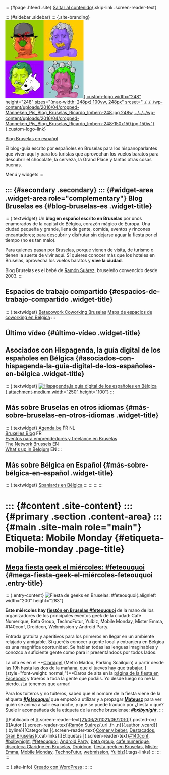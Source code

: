 ::: {#page .hfeed .site}
[Saltar al contenido](index.html#content){.skip-link
.screen-reader-text}

::: {#sidebar .sidebar}
::: {.site-branding}
[![](../../../wp-content/uploads/2016/04/cropped-Manneken_Pis_Blog_Bruselas_Ricardo_Imbern-248.jpg){.custom-logo
width="248" height="248" sizes="(max-width: 248px) 100vw, 248px"
srcset="../../../wp-content/uploads/2016/04/cropped-Manneken_Pis_Blog_Bruselas_Ricardo_Imbern-248.jpg 248w, ../../../wp-content/uploads/2016/04/cropped-Manneken_Pis_Blog_Bruselas_Ricardo_Imbern-248-150x150.jpg 150w"}](../../../index.html){.custom-logo-link}

[Blog Bruselas en español](../../../index.html)

El blog-guía escrito por españoles en Bruselas para los hispanoparlantes
que viven aquí y para los turistas que aprovechan los vuelos baratos
para descubrir el chocolate, la cerveza, la Grand Place y tantas otras
cosas buenas.

Menú y widgets
:::

::: {#secondary .secondary}
::: {#widget-area .widget-area role="complementary"}
Blog Bruselas es {#blog-bruselas-es .widget-title}
----------------

::: {.textwidget}
Un **blog en español escrito en Bruselas** por unos enamorados de la
capital de Bélgica, corazón mágico de Europa. Una ciudad pequeña y
grande, llena de gente, comida, eventos y rincones encantadores; para
descubrir y disfrutar sin dejarse aguar la fiesta por el tiempo (no es
tan malo).

Para quienes pasan por Bruselas, porque vienen de visita, de turismo o
tienen la suerte de vivir aquí. Sí quieres conocer más que los hoteles
en Bruselas, aprovecha los vuelos baratos y **vive la ciudad**.

Blog Bruselas es el bebé de [Ramón Suárez](http://www.ramonsuarez.com),
bruseleño convencido desde 2003.
:::

Espacios de trabajo compartido {#espacios-de-trabajo-compartido .widget-title}
------------------------------

::: {.textwidget}
[Betacowork Coworking Bruselas](http://www.betacowork.com) [Mapa de
espacios de coworking en Bélgica](http://coworkingbelgium.com)
:::

Último vídeo {#último-vídeo .widget-title}
------------

Asociados con Hispagenda, la guía digital de los españoles en Bélgica {#asociados-con-hispagenda-la-guía-digital-de-los-españoles-en-bélgica .widget-title}
---------------------------------------------------------------------

::: {.textwidget}
[![Hispagenda,la guía digital de los españoles en
Bélgica](../../../wp-content/uploads/2010/04/Hispagenda-250px.gif "Hispagenda, la guía digital de los españoles en Bélgica"){.attachment-medium
width="250" height="100"}](http://www.hispagenda.com)
:::

Más sobre Bruselas en otros idiomas {#más-sobre-bruselas-en-otros-idiomas .widget-title}
-----------------------------------

::: {.textwidget}
[Agenda.be](http://www.agenda.be) FR NL\
[Bruxelles Blog](http://www.bxlblog.be/) FR\
[Eventos para emprendedores y freelance en
Bruselas](http://www.betacowork.com/events/)\
[The Network
Brussels](http://groups.yahoo.com/group/TheNetworkBrussels/) EN\
[What\'s up in Belgium](http://www.whatsupin.be/) EN
:::

Más sobre Bélgica en Español {#más-sobre-bélgica-en-español .widget-title}
----------------------------

::: {.textwidget}
[Spaniards en Bélgica](http://www.spaniards.es/paises/belgica)
:::
:::
:::
:::

::: {#content .site-content}
::: {#primary .section .content-area}
::: {#main .site-main role="main"}
Etiqueta: Mobile Monday {#etiqueta-mobile-monday .page-title}
=======================

[Mega fiesta geek el miércoles: \#feteouquoi](../../../index.html?p=2298) {#mega-fiesta-geek-el-miércoles-feteouquoi .entry-title}
-------------------------------------------------------------------------

::: {.entry-content}
![](http://profile.ak.fbcdn.net/hprofile-ak-snc4/hs327.snc4/41597_131578500194497_2780_n.jpg "Fiesta de geeks en Bruselas: #feteouquoi"){.alignleft
width="200" height="283"}

**Este miércoles hay** [**fiestón en Bruselas
\#feteouquoi**](http://www.facebook.com/event.php?eid=131578500194497&ref=ts "¿Fiestaca o qué? ")
de la mano de los organizadores de los principales eventos geek de la
ciudad: Café Numerique, Beta Group, TechnoFutur, Yulbiz, Mobile Monday,
Mister Emma, \#140conf, Droidcon, Webmission y Android Party.

Entrada gratuita y aperitivos para los primeros en llegar en un ambiente
relajado y amigable. Si queréis conocer a gente local y extranjera en
Bélgica es una magnífica oportunidad. Se hablan todas las lenguas
imaginables y conozco a suficiente gente como para ir presentándoos por
todos lados.

La cita es en el
**[Claridge](http://maps.google.com/maps?f=q&source=s_q&hl=en&geocode=&q=claridge,+24,+Chauss%C3%A9e+de+Louvain&sll=50.846281,4.354727&sspn=0.342937,0.891953&ie=UTF8&hq=claridge,+24,+Chauss%C3%A9e&hnear=Leuven,+Flemish+Brabant,+Flemish+Region,+Belgium&ll=50.849422,4.368653&spn=0.005358,0.013937&z=17&iwloc=A "Claridge, discoteca de Bruselas")[
(Metro Madou, Parking Scailquin) a partir desde las 19h hasta las dos de
la mañana, que el jueves hay que trabajar.
]{style="font-weight: normal;"}**Daros de alta en la [página de la
fiesta en
Facebook](http://www.facebook.com/event.php?eid=131578500194497&ref=ts "Fiesta geek en Bruselas #feteouquoi")
y traeros a toda la gente que podáis. Yo desde luego no me la pierdo.
¡La tenemos que armar!

Para los tuiteros y no tuiteros, sabed que el nombre de la fiesta viene
de la
etiqueta ***[\#feteouquoi](http://search.twitter.com/search?q=feteouquoi "Fête ou quoi ce soir à Bruxelles? ")***
que empezó a utilizar y a
propagar **[Mateusz](http://twitter.com/mateusz "Mateusz, periodista juerguista y tuitero")**
para ver quién se anima a salir esa noche, y que se puede traducir por
¿fiesta o qué? Suele ir acompañada de la etiqueta de la noche
bruselense:
***[\#bxlbynight](http://search.twitter.com/search?q=bxlbynight "bxlbynight: la noche de Bruselas")***.
:::

[[Publicado el
]{.screen-reader-text}[21/06/201021/06/2010](../../../index.html?p=2298)]{.posted-on}[[[Autor
]{.screen-reader-text}[Ramón
Suárez](../../2010/04/30/index.html?author=2){.url .fn .n}]{.author
.vcard}]{.byline}[[Categorías ]{.screen-reader-text}[Comer y
beber](../../category/comer-y-beber/index.html),
[Destacados](../../category/destacados/index.html), [Gran
Bruselas](../../category/gran-bruselas/index.html)]{.cat-links}[[Etiquetas
]{.screen-reader-text}[\#140conf](../140conf/index.html),
[\#bxlbynight](../bxlbynight/index.html),
[\#feteouquoi](../feteouquoi/index.html), [Android
Party](../android-party/index.html), [beta
group](../beta-group/index.html), [cafe
numerique](../cafe-numerique/index.html), [discoteca Claridge en
Bruselas](../discoteca-claridge-en-bruselas/index.html),
[Droidcon](../droidcon/index.html), [fiesta geek en
Bruselas](../fiesta-geek-en-bruselas/index.html), [Mister
Emma](../mister-emma/index.html), [Mobile Monday](index.html),
[TechnoFutur](../technofutur/index.html),
[webmission](../webmission/index.html),
[Yulbiz](../yulbiz/index.html)]{.tags-links}
:::
:::
:::

::: {.site-info}
[Creado con WordPress](https://es.wordpress.org/)
:::
:::
